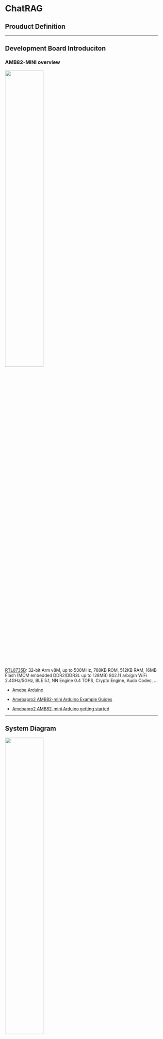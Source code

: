 # ChatRAG

## Prouduct Definition


---
## Development Board Introduciton
### AMB82-MINI overview
<p><img width="50%" height="50%" src="https://www.amebaiot.com/wp-content/uploads/2023/03/amb82_mini.png"></p>

[RTL8735B](https://www.amebaiot.com/en/amebapro2/): 32-bit Arm v8M, up to 500MHz, 768KB ROM, 512KB RAM, 16MB Flash (MCM embedded DDR2/DDR3L up to 128MB) 802.11 a/b/g/n WiFi 2.4GHz/5GHz, BLE 5.1, NN Engine 0.4 TOPS, Crypto Engine, Audo Codec, …

* [Ameba Arduino](https://www.amebaiot.com/en/ameba-arduino-summary/)

* [Amebapro2 AMB82-mini Arduino Example Guides](https://www.amebaiot.com/en/amebapro2-amb82-mini-arduino-peripherals-examples)

* [Amebapro2 AMB82-mini Arduino getting started](https://www.amebaiot.com/en/amebapro2-amb82-mini-arduino-getting-started/)
---
## System Diagram
<p><img width="50%" height="50%" src="https://github.com/rkuo2000/portable-ChatGPT/blob/main/assets/Portable-ChatGPT_System_Diagram.png?raw=true"></p>

---
## Implementation
### Server:
model_name = "meta-llama/Meta-Llama-3-8B-Instruct"<br>
**Code:**[AmebaPro2_Whisper_LlamaIndex_RAG_server.py](https://github.com/xnwei/portable-ChatGPT/blob/main/AmebaPro2_Whisper_LlamaIndex_RAG_server.py)<br>
```
    # print(decoded_data)
    #Save the decoded data to an MP4 file
    with open("output.mp4", "wb") as f:
        f.write(decoded_data)
  
    # Whisper transcribe
    result = ASR.transcribe("output.mp4",fp16=False)
    header1 = "ASR: "
    result1 = result["text"]        
    print(header1+result1)
    
    # Query-Engine
    prompt = result["text"]
    response = query_engine.query(prompt)
    header2 = "LLaVA: "
    result2 = response.response
    print(header2+result2)
    return Response(header1+result1+"\n"+header2+result2)
```

### Client
**Code:**[RecordMP4_HTTP_Post_Audio_TFTLCD.ino](



---
## Demo Video
https://youtube.com/shorts/CBXGBWKEMnU?feature=share

---
